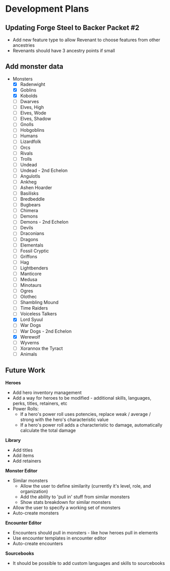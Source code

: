 # Development Plans

## Updating Forge Steel to Backer Packet #2

* Add new feature type to allow Revenant to choose features from other ancestries
* Revenants should have 3 ancestry points if small

## Add monster data

* Monsters
  * [x] Radenwight
  * [x] Goblins
  * [x] Kobolds
  * [ ] Dwarves
  * [ ] Elves, High
  * [ ] Elves, Wode
  * [ ] Elves, Shadow
  * [ ] Gnolls
  * [ ] Hobgoblins
  * [ ] Humans
  * [ ] Lizardfolk
  * [ ] Orcs
  * [ ] Rivals
  * [ ] Trolls
  * [ ] Undead
  * [ ] Undead - 2nd Echelon
  * [ ] Angulotls
  * [ ] Ankheg
  * [ ] Ashen Hoarder
  * [ ] Basilisks
  * [ ] Bredbeddle
  * [ ] Bugbears
  * [ ] Chimera
  * [ ] Demons
  * [ ] Demons - 2nd Echelon
  * [ ] Devils
  * [ ] Draconians
  * [ ] Dragons
  * [ ] Elementals
  * [ ] Fossil Cryptic
  * [ ] Griffons
  * [ ] Hag
  * [ ] Lightbenders
  * [ ] Manticore
  * [ ] Medusa
  * [ ] Minotaurs
  * [ ] Ogres
  * [ ] Olothec
  * [ ] Shambling Mound
  * [ ] Time Raiders
  * [ ] Voiceless Talkers
  * [x] Lord Syuul
  * [ ] War Dogs
  * [ ] War Dogs - 2nd Echelon
  * [x] Werewolf
  * [ ] Wyverns
  * [ ] Xorannox the Tyract
  * [ ] Animals

## Future Work

**Heroes**

* Add hero inventory management
* Add a way for heroes to be modified - additional skills, languages, perks, titles, retainers, etc
* Power Rolls:
  * If a hero's power roll uses potencies, replace weak / average / strong with the hero's characteristic value
  * If a hero's power roll adds a characteristic to damage, automatically calculate the total damage

**Library**

* Add titles
* Add items
* Add retainers

**Monster Editor**

* Similar monsters
  * Allow the user to define similarity (currently it's level, role, and organization)
  * Add the ability to 'pull in' stuff from similar monsters
  * Show stats breakdown for similar monsters
* Allow the user to specify a working set of monsters
* Auto-create monsters

**Encounter Editor**

* Encounters should pull in monsters - like how heroes pull in elements
* Use encounter templates in encounter editor
* Auto-create encounters

**Sourcebooks**

* It should be possible to add custom languages and skills to sourcebooks

